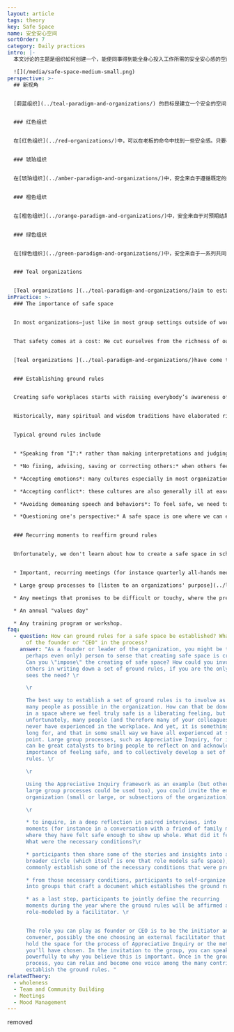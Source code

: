 ```yaml
---
layout: article
tags: theory
key: Safe Space
name: 安全安心空间
sortOrder: 7
category: Daily practices
intro: |-
  本文讨论的主题是组织如何创建一个，能使同事得到能全身心投入工作所需的安全安心感的空间。

  ![](/media/safe-space-medium-small.png)
perspective: >-
  ## 新视角


  [蔚蓝组织](../teal-paradigm-and-organizations/) 的目标是建立一个安全的空间，让同事们能自由放心的展现出自己人性的本来面目，展示作为男性和女性的自我，展示理性、情感、直觉和精神各个层面的自我，展示自己的优势和弱点，以及更深层的希望和渴求。


  ### 红色组织


  在[红色组织](../red-organizations/)中，可以在老板的命令中找到一些安全感。只要表现出忠诚，听从老板的意愿和命令，你就知道自己去论如何都是安全的。反之，等待着违抗老板者的只能是严厉的惩罚。


  ### 琥珀组织


  在[琥珀组织](../amber-paradigm-and-organizations/)中，安全来自于遵循既定的规则和流程（这些规则和流程比红色模式中老板那不断变化的突发奇想要稳定得多）。在琥珀组织中，就业以终身制为主，成员的大部分社会生活都围绕着这个组织。惩罚不再意味着肉体上的暴力，而是可以扣除工资、降低职级和特权以及解雇。因此，解雇伴随着双重威胁：失去身份并被逐出所属的社会结构。离开一个琥珀色的组织通常是一个痛苦和可怕的过程，类似于放弃一个熟悉而安全的旧人生，而重新开始新的人生。（简言之：回避暴力的安全感）


  ### 橙色组织


  在[橙色组织](../orange-paradigm-and-organizations/)中，安全来自于对预期结果的达成。一个人的身份不再局限于某个特定的组织，而是更广泛地与个人的职业发展联系在一起。失败和被解雇对一个人的自我价值是一个打击，但不再意味着从某个社会结构中被驱逐。只需继续前进，到另一个组织寻求工作即可。（简言之：回避社交排斥的安全感）。


  ### 绿色组织


  在[绿色组织](../green-paradigm-and-organizations/)中，安全来自于一系列共同的价值观，以及每个人都被视为有生命的人，而不仅仅是“人力资源”。当个人或组织遇到困难时，员工相信同事会团结起来提供支持。（简而言之：情感安全）。


  ### Teal organizations


  [Teal organizations ](../teal-paradigm-and-organizations/)aim to establish a safe space where the ego can relax its defenses, allowing people to show up fully; their masculine & feminine selves, their rational, emotional, intuitive and spiritual selves and their strengths and vulnerability. (In short: safety of the soul)
inPractice: >-
  ### The importance of safe space


  In most organizations—just like in most group settings outside of work—it can feel risky to show up whole. Almost everyone has learned in childhood that when we expose who we really are, the parts of ourselves we cherish most, we feel vulnerable with: we open ourselves to possible mockery and ridicule, or to have what we shared used against us. Much better, then, is to play it safe, to hide behind a professional mask, to show up in ways we know are accepted and expected in the work place.


  That safety comes at a cost: We cut ourselves from the richness of our humanity. In the workplace, the mask we feel we need to wear is often mental, rational, masculine, self-centered. We cut ourselves off from our emotions, our intuitions, our body, our feminine side. We don’t heed our inner voice, our longings, our calling, our soul. We neglect our capacity for connection and compassion, for love for ourselves, for others, and for all life that surrounds us. We might feel safe. But the cost is a life that often feels empty and strangely lifeless..


  [Teal organizations ](../teal-paradigm-and-organizations/)have come to the realization that when employees leave so much of who they are behind, they also leave a great amount of their passion, creativity and energy behind. They are mindful to create a setting of safety—a safe space—where employees feel they can safely show up in [wholeness](../wholeness/). 


  ### Establishing ground rules


  Creating safe workplaces starts with raising everybody’s awareness of the mindsets, words and actions that create or encourage a safe working environment. Some organizations find it is important to write a document that spells out detailed ground rules for how people interact within the organization. Such a document speaks of the kind of words and actions that are encouraged, and the kind of words and actions that are considered unacceptable, as well as the underlying assumptions and mindsets. One can view such detailed ground rules as taking the shared values that many organizations define, to the next level: if these are our values, what kind of behaviors do we want to encourage and which declare unacceptable?


  Historically, many spiritual and wisdom traditions have elaborated rich traditions to create safe space—places that overcome fear and separation and invite into non-judgment and wholeness. Many contemporary thinkers have adapted or reinvented  similar principles and practices to create safe space within organizational realms, for instance in the space of organizational facilitation. Teal organizations often spend significant time training everyone in their ground rules, for example as part of a new colleague's [onboarding](../onboarding/), so that the ground holds are, as much as possible, upheld by everyone, without the need of a facilitator to enforce them.


  Typical ground rules include


  * *Speaking from "I":* rather than making interpretations and judging another person's actions or motivation, we try and put into words our own reactions, emotions, needs and requests.  

  * *No fixing, advising, saving or correcting others:* when others feel we have an intention to change them, they are likely to feel intruded upon and to feel the space is no longer safe for them to show up as they are.  

  * *Accepting emotions*: many cultures especially in most organizations today are generally ill at ease with "negative" emotions such as anger, sadness or frustration (and sometimes even of "positive" emotions such as joy or empathy). When someone shares such an emotion, we are often quick to try and get the person to "get over" their emotion, thereby giving the message that someone's emotion is not welcome. 

  * *Accepting conflict*: these cultures are also generally ill at ease with conflicts, that get quickly passed over. And yet, conflict is a natural consequence of the fact that as human beings, we all have different needs and perspectives. Having a well defined [conflict resolution process](../conflict-resolution/) in place is helpful, as well as clear guidelines to help deal with conflict gracefully. 

  * *Avoiding demeaning speech and behaviors*: To feel safe, we need to feel that we are accepted as equals in value. Any form of -ism (sexism, racism, etc.) as well as any form, however subtle, that establishes that one person is superior to another (snide remark, rolling of the eyes, and so forth) will make us feel unsafe and trigger our ego defenses. 

  * *Questioning one's perspective:* A safe space is one where we can explore our feelings and thoughts without fear of judgment. That exploration is made difficult, if someone else believes they are right, and that by contrast, everyone with a different question must be wrong. We must enter every discussion with a willingness to see things from different perspectives, to question our own perspective and assumption..  


  ### Recurring moments to reaffirm ground rules


  Unfortunately, we don't learn about how to create a safe space in school. Commonly writing a document with the ground rules for a safe space might be a helpful way for colleagues in the organization to steep themselves in this thinking. They can be used as a powerful training program during new colleagues' [onboarding process](../onboarding/). Many organizations find that this is not enough, though, for everyone to deeply integrate these ground rules in their mindsets and behaviors. It is useful to foresee recurring moments where the ground rules are reaffirmed, role modeled and explicitly enforced by a colleague taking on a facilitator's role. These recurring moments can include:


  * Important, recurring meetings (for instance quarterly all-hands meetings) 

  * Large group processes to [listen to an organizations' purpose](../listening-to-purpose/) (for instance using methodologies such as Theory U, Appreciative Inquiry, or Open Space) 

  * Any meetings that promises to be difficult or touchy, where the presence of a facilitator might be helpful 

  * An annual "values day" 

  * Any training program or workshop.
faq:
  - question: How can ground rules for a safe space be established? What is the role
      of the founder or "CEO" in the process?
    answer: "As a founder or leader of the organization, you might be the main (or
      perhaps even only) person to sense that creating safe space is critical.
      Can you \"impose\" the creating of safe space? How could you involve
      others in writing down a set of ground rules, if you are the only one that
      sees the need? \r

      \r

      The best way to establish a set of ground rules is to involve as
      many people as possible in the organization. How can that be done? Being
      in a space where we feel truly safe is a liberating feeling, but that
      unfortunately, many people (and therefore many of your colleagues) might
      never have experienced in the workplace. And yet, it is something we all
      long for, and that in some small way we have all experienced at some
      point. Large group processes, such as Appreciative Inquiry, for instance,
      can be great catalysts to bring people to reflect on and acknowledge the
      importance of feeling safe, and to collectively develop a set of ground
      rules. \r

      \r

      Using the Appreciative Inquiry framework as an example (but other
      large group processes could be used too), you could invite the entire
      organization (small or large, or subsections of the organization):\r

      \r

      * to inquire, in a deep reflection in paired interviews, into
      moments (for instance in a conversation with a friend of family member)
      where they have felt safe enough to show up whole. What did it feel like?
      What were the necessary conditions?\r

      * participants then share some of the stories and insights into a
      broader circle (which itself is one that role models safe space), and
      commonly establish some of the necessary conditions that were present.\r

      * from those necessary conditions, participants to self-organize
      into groups that craft a document which establishes the ground rules\r

      * as a last step, participants to jointly define the recurring
      moments during the year where the ground rules will be affirmed and
      role-modeled by a facilitator. \r


      The role you can play as founder or CEO is to be the initiator and
      convener, possibly the one choosing an external facilitator that might
      hold the space for the process of Appreciative Inquiry or the methodology
      you'll have chosen. In the invitation to the group, you can speak
      powerfully to why you believe this is important. Once in the group
      process, you can relax and become one voice among the many contributing to
      establish the ground rules. "
relatedTheory:
  - wholeness
  - Team and Community Building
  - Meetings
  - Mood Management
---
```

removed